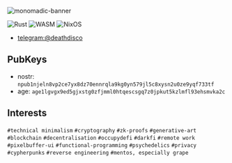 ![monomadic-banner](https://user-images.githubusercontent.com/129359/180737422-a9266cfd-f13f-4729-957b-f54830300d7d.png)

![Rust](https://img.shields.io/badge/rust-%23000000.svg?style=for-the-badge&logo=rust&logoColor=white)
![WASM](https://img.shields.io/badge/WASM-%23000000?style=for-the-badge&logo=webassembly&logoColor=white)
![NixOS](https://img.shields.io/badge/Nix-%23000000.svg?style=for-the-badge&logo=nixos&logoColor=white)

- [telegram:@deathdisco](https://t.me/deathdisco)

## PubKeys
- nostr: `npub1njeln8vp2ce7yx8dz70ennrqla9kg0yn579jl5c8xysn2u0ze9yqf733tf`
- age: `age1lgvgx9ed5gjxstg0zfjmml0htqescsgq7z0jpkut5kzlmfl93ehsmvka2c`

## Interests
`#technical minimalism` `#cryptography` `#zk-proofs` `#generative-art` `#blockchain` `#decentralisation` `#occupydefi` `#darkfi` `#remote work` `#pixelbuffer-ui` `#functional-programming` `#psychedelics` `#privacy` `#cypherpunks` `#reverse engineering` `#mentos, especially grape`
